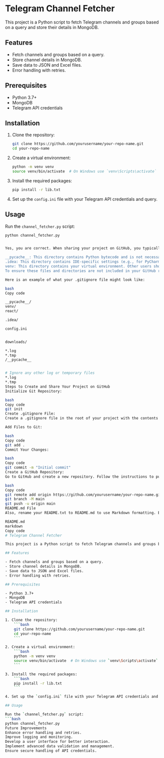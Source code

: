 # Telegram Channel Fetcher

This project is a Python script to fetch Telegram channels and groups based on a query and store their details in MongoDB.

## Features

- Fetch channels and groups based on a query.
- Store channel details in MongoDB.
- Save data to JSON and Excel files.
- Error handling with retries.

## Prerequisites

- Python 3.7+
- MongoDB
- Telegram API credentials

## Installation

1. Clone the repository:
    ```bash
    git clone https://github.com/yourusername/your-repo-name.git
    cd your-repo-name
    ```

2. Create a virtual environment:
    ```bash
    python -m venv venv
    source venv/bin/activate  # On Windows use `venv\Scripts\activate`
    ```

3. Install the required packages:
    ```bash
    pip install -r lib.txt
    ```

4. Set up the `config.ini` file with your Telegram API credentials and query.

## Usage

Run the `channel_fetcher.py` script:
```bash
python channel_fetcher.py


Yes, you are correct. When sharing your project on GitHub, you typically exclude certain directories and files that are either generated by the system or are specific to your development environment. Here's a list of files and directories you should generally exclude:

__pycache__: This directory contains Python bytecode and is not necessary for sharing.
.idea: This directory contains IDE-specific settings (e.g., for PyCharm) and is not necessary for sharing.
venv: This directory contains your virtual environment. Other users should create their own virtual environment.
To ensure these files and directories are not included in your GitHub repository, you should create a .gitignore file if it doesn't already exist, and add the appropriate entries.

Here is an example of what your .gitignore file might look like:

bash
Copy code

__pycache__/
venv/
react/

.idea/

config.ini


downloads/

*.log
*.tmp
/__pycache__


# Ignore any other log or temporary files
*.log
*.tmp
Steps to Create and Share Your Project on GitHub
Initialize Git Repository:

bash
Copy code
git init
Create .gitignore File:
Create a .gitignore file in the root of your project with the contents mentioned above.

Add Files to Git:

bash
Copy code
git add .
Commit Your Changes:

bash
Copy code
git commit -m "Initial commit"
Create a GitHub Repository:
Go to GitHub and create a new repository. Follow the instructions to push your local repository to GitHub. It will provide you with the commands to link your local repository to the remote repository and push the changes.

bash
Copy code
git remote add origin https://github.com/yourusername/your-repo-name.git
git branch -M main
git push -u origin main
README.md File
Also, rename your README.txt to README.md to use Markdown formatting. Below is an example of how to structure your README.md file.

README.md
markdown
Copy code
# Telegram Channel Fetcher

This project is a Python script to fetch Telegram channels and groups based on a query and store their details in MongoDB.

## Features

- Fetch channels and groups based on a query.
- Store channel details in MongoDB.
- Save data to JSON and Excel files.
- Error handling with retries.

## Prerequisites

- Python 3.7+
- MongoDB
- Telegram API credentials

## Installation

1. Clone the repository:
    ```bash
    git clone https://github.com/yourusername/your-repo-name.git
    cd your-repo-name
    ```

2. Create a virtual environment:
    ```bash
    python -m venv venv
    source venv/bin/activate  # On Windows use `venv\Scripts\activate`
    ```

3. Install the required packages:
    ```bash
    pip install -r lib.txt
    ```

4. Set up the `config.ini` file with your Telegram API credentials and query.

## Usage

Run the `channel_fetcher.py` script:
```bash
python channel_fetcher.py
Future Improvements
Enhance error handling and retries.
Improve logging and monitoring.
Develop a user interface for better interaction.
Implement advanced data validation and management.
Ensure secure handling of API credentials.


